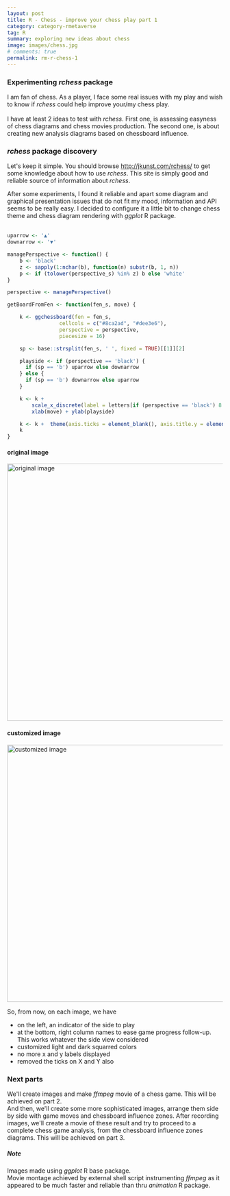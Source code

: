 ```yaml
---
layout: post
title: R - Chess - improve your chess play part 1
category: category-rmetaverse
tag: R
summary: exploring new ideas about chess
image: images/chess.jpg
# comments: true
permalink: rm-r-chess-1
---
```


### Experimenting <cite class='kw'>rchess</cite> package
I am fan of chess. As a player, I face some real issues with my play and wish to know if <cite class='kw'>rchess</cite> could help improve your/my chess play. <br/><br/>
I have at least 2 ideas to test with <cite class='kw'>rchess</cite>. First one, is assessing easyness of chess diagrams and chess movies production. The second one, is about creating new analysis diagrams based on chessboard influence. 
			
### <cite class='kw'>rchess</cite> package discovery
Let's keep it simple. You should browse <a href='http://jkunst.com/rchess/'>http://jkunst.com/rchess/</a> to get some knowledge about how to use <cite class='kw'>rchess</cite>. This site is simply good and reliable source of information about <cite class='kw'>rchess</cite>.

After some experiments, I found it reliable and apart some diagram and graphical presentation issues that do not fit my mood, information and API seems to be really easy. I decided to configure it a little bit to change chess theme and chess diagram rendering with <cite class='kw'>ggplot</cite> R package. <br/><br/>

```R
uparrow <- '▲'
downarrow <- '▼'

managePerspective <- function() {
    b <- 'black'
    z <- sapply(1:nchar(b), function(n) substr(b, 1, n))
    p <- if (tolower(perspective_s) %in% z) b else 'white'
}

perspective <- managePerspective()

getBoardFromFen <- function(fen_s, move) {

    k <- ggchessboard(fen = fen_s,
                 cellcols = c("#8ca2ad", "#dee3e6"),
                 perspective = perspective,
                 piecesize = 16)

    sp <- base::strsplit(fen_s, ' ', fixed = TRUE)[[1]][2]

    playside <- if (perspective == 'black') {
      if (sp == 'b') uparrow else downarrow
    } else {
      if (sp == 'b') downarrow else uparrow
    }

    k <- k +
        scale_x_discrete(label = letters[if (perspective == 'black') 8:1 else 1:8]) +
        xlab(move) + ylab(playside)

    k <- k +  theme(axis.ticks = element_blank(), axis.title.y = element_text(vjust = .95, angle = 0))
    k
}
```
#### original image 
<img src='https://neonira.github.iohttps://neonira.github.io/images/games/d/original.png' width='600' alt='original image' title='original image'/>

#### customized image
<img src='https://neonira.github.io/images/games/d/starting-position.png' width='600'  alt='customized image' title='customized image'/>

					
So, from now, on each image, we have
* on the left, an indicator of the side to play
* at the bottom, right column names to ease game progress follow-up. This works whatever the side view considered
* customized light and dark squarred colors
* no more x and y labels displayed
* removed the ticks on X and Y also

### Next parts
We'll create images and make <cite class='kw'>ffmpeg</cite> movie of a chess game. This will be achieved on part 2.  
And then, we'll create some more sophisticated images, arrange them side by side with game moves and chessboard influence zones. After recording images, we'll create a movie of these result and try to proceed to a complete chess game analysis, from the chessboard influence zones diagrams. This will be achieved on part 3. 

##### Note
Images made using <cite class='kw'>ggplot</cite> R base package.  
Movie montage achieved by external shell script instrumenting <cite class='kw'>ffmpeg</cite> as it appeared to be much faster and reliable than thru <cite class='kw'>animation</cite> R package. 


